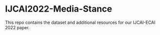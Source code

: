 # IJCAI2022-Media-Stance
This repo contains the dataset and additional resources for our IJCAI-ECAI 2022 paper.
